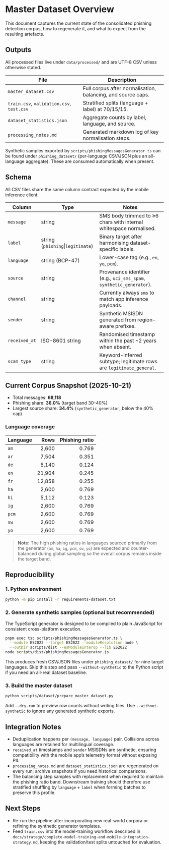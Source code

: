 # Master Dataset Overview

This document captures the current state of the consolidated phishing detection corpus, how to regenerate it, and what to expect from the resulting artefacts.

## Outputs

All processed files live under `data/processed/` and are UTF-8 CSV unless otherwise stated.

| File                                      | Description                                                  |
| ----------------------------------------- | ------------------------------------------------------------ |
| `master_dataset.csv`                      | Full corpus after normalisation, balancing, and source caps. |
| `train.csv`, `validation.csv`, `test.csv` | Stratified splits (language + label) at 70/15/15.            |
| `dataset_statistics.json`                 | Aggregate counts by label, language, and source.             |
| `processing_notes.md`                     | Generated markdown log of key normalisation steps.           |

Synthetic samples exported by `scripts/phishingMessagesGenerator.ts` can be found under `phishing_dataset/` (per-language CSV/JSON plus an all-language aggregate). These are consumed automatically when present.

## Schema

All CSV files share the same column contract expected by the mobile inference client.

| Column        | Type                              | Notes                                                                |
| ------------- | --------------------------------- | -------------------------------------------------------------------- |
| `message`     | string                            | SMS body trimmed to ≥6 chars with internal whitespace normalised.    |
| `label`       | string (`phishing`\|`legitimate`) | Binary target after harmonising dataset-specific labels.             |
| `language`    | string (BCP-47)                   | Lower-case tag (e.g., `en`, `yo`, `pcm`).                            |
| `source`      | string                            | Provenance identifier (e.g., `uci_sms_spam`, `synthetic_generator`). |
| `channel`     | string                            | Currently always `sms` to match app inference payloads.              |
| `sender`      | string                            | Synthetic MSISDN generated from region-aware prefixes.               |
| `received_at` | ISO-8601 string                   | Randomised timestamp within the past ~2 years when absent.           |
| `scam_type`   | string                            | Keyword-inferred subtype; legitimate rows are `legitimate_general`.  |

## Current Corpus Snapshot (2025-10-21)

- Total messages: **68,118**
- Phishing share: **36.0%** (target band 30–40%)
- Largest source share: **34.4%** (`synthetic_generator`, below the 40% cap)

### Language coverage

| Language |   Rows | Phishing ratio |
| -------- | -----: | -------------: |
| `am`     |  2,600 |          0.769 |
| `ar`     |  7,504 |          0.351 |
| `de`     |  5,140 |          0.124 |
| `en`     | 21,904 |          0.245 |
| `fr`     | 12,858 |          0.255 |
| `ha`     |  2,600 |          0.769 |
| `hi`     |  5,112 |          0.123 |
| `ig`     |  2,600 |          0.769 |
| `pcm`    |  2,600 |          0.769 |
| `sw`     |  2,600 |          0.769 |
| `yo`     |  2,600 |          0.769 |

> **Note:** The high phishing ratios in languages sourced primarily from the generator (`am`, `ha`, `ig`, `pcm`, `sw`, `yo`) are expected and counter-balanced during global sampling so the overall corpus remains inside the target band.

## Reproducibility

### 1. Python environment

```bash
python -m pip install -r requirements-dataset.txt
```

### 2. Generate synthetic samples (optional but recommended)

The TypeScript generator is designed to be compiled to plain JavaScript for consistent cross-platform execution.

```bash
pnpm exec tsc scripts/phishingMessagesGenerator.ts \
  --module ES2022 --target ES2022 --moduleResolution node \
  --outDir scripts/dist --esModuleInterop --lib ES2022
node scripts/dist/phishingMessagesGenerator.js
```

This produces fresh CSV/JSON files under `phishing_dataset/` for nine target languages. Skip this step and pass `--without-synthetic` to the Python script if you need an all-real dataset baseline.

### 3. Build the master dataset

```bash
python scripts/dataset/prepare_master_dataset.py
```

Add `--dry-run` to preview row counts without writing files. Use `--without-synthetic` to ignore any generated synthetic exports.

## Integration Notes

- Deduplication happens per `(message, language)` pair. Collisions across languages are retained for multilingual coverage.
- `received_at` timestamps and `sender` MSISDNs are synthetic, ensuring compatibility with the mobile app’s telemetry format without exposing PII.
- `processing_notes.md` and `dataset_statistics.json` are regenerated on every run; archive snapshots if you need historical comparisons.
- The balancing step samples with replacement when required to maintain the phishing ratio band. Downstream training should therefore use stratified shuffling by `language` + `label` when forming batches to preserve this profile.

## Next Steps

- Re-run the pipeline after incorporating new real-world corpora or refining the synthetic generator templates.
- Feed `train.csv` into the model-training workflow described in `docs/strategy/complete-model-training-and-mobile-integration-strategy.md`, keeping the validation/test splits untouched for evaluation.
